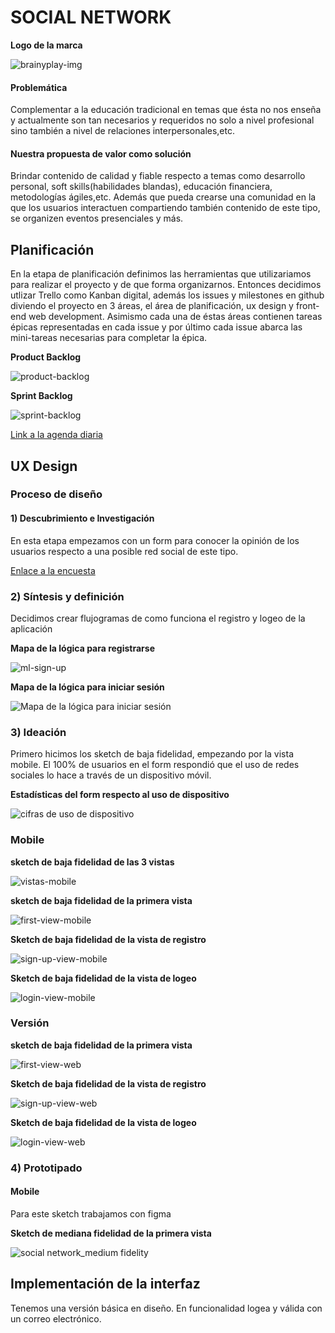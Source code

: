 # SOCIAL NETWORK

 **Logo de la marca**

![brainyplay-img](https://user-images.githubusercontent.com/38342062/43022725-db00fbca-8c2d-11e8-878f-c4f11a40f6a4.jpg) 

#### Problemática 

Complementar a la educación tradicional en temas que ésta no nos enseña y actualmente
son tan necesarios y requeridos no solo a nivel profesional sino también a nivel de 
relaciones interpersonales,etc.

#### Nuestra propuesta de valor como solución

Brindar contenido de calidad y fiable respecto a temas como desarrollo personal,
soft skills(habilidades blandas), educación financiera, metodologías ágiles,etc.
Además que pueda crearse una comunidad en la que los usuarios interactuen compartiendo
también contenido de este tipo, se organizen eventos presenciales y más.

## Planificación

En la etapa de planificación definimos las herramientas que utilizariamos para 
realizar el proyecto y de que forma organizarnos. Entonces decidimos utlizar Trello 
como Kanban digital, además los issues y milestones en github diviendo el proyecto en
3 áreas, el área de planificación, ux design y front-end web development. Asimismo cada
una de éstas áreas contienen tareas épicas representadas en cada issue y por último cada
issue abarca las mini-tareas necesarias para completar la épica.

**Product Backlog**

![product-backlog](https://user-images.githubusercontent.com/38342062/43021792-98fff0d0-8c2a-11e8-9a5e-cfddbdadc720.JPG)

**Sprint Backlog**

![sprint-backlog](https://user-images.githubusercontent.com/38342062/43021785-9536e526-8c2a-11e8-8760-7dfd46e4420f.JPG)

[Link a la agenda diaria](https://docs.google.com/document/d/18CDX8_5IvpuBBWNJftjEajVpKS_uvbjRosYtn015PlQ/edit)


## UX Design

### Proceso de diseño 

#### 1) Descubrimiento e Investigación

En esta etapa empezamos con un form para conocer la opinión de los usuarios respecto a una 
posible red social de este tipo.

[Enlace a la encuesta](https://goo.gl/forms/KqaNnnzkPNGkRrPd2)

### 2) Síntesis y definición

Decidimos crear flujogramas de como funciona el registro y logeo de la aplicación

**Mapa de la lógica para registrarse**

![ml-sign-up](https://user-images.githubusercontent.com/38342062/43021821-ae7b8f46-8c2a-11e8-9d14-599c36707fc7.JPG)

**Mapa de la lógica para iniciar sesión**

![Mapa de la lógica para iniciar sesión](https://user-images.githubusercontent.com/38342062/43021281-ba5db32c-8c28-11e8-94c9-e63593309ae1.JPG)

### 3) Ideación 

Primero hicimos los sketch de baja fidelidad, empezando por la vista mobile. El 100% de usuarios
en el form respondió que el uso de redes sociales lo hace a través de un dispositivo móvil.

**Estadísticas del form respecto al uso de dispositivo**

![cifras de uso de dispositivo](https://user-images.githubusercontent.com/38342062/43022985-dc13e134-8c2e-11e8-9c60-8f24e186da77.PNG)

### Mobile

**sketch de baja fidelidad de las 3 vistas**

![vistas-mobile](https://user-images.githubusercontent.com/38342062/43021847-c23f9068-8c2a-11e8-8ea3-6bf6d6af5f67.JPG)

**sketch de baja fidelidad de la primera vista**

![first-view-mobile](https://user-images.githubusercontent.com/38342062/43021835-ba2bdfc6-8c2a-11e8-8f29-8860f2c128bd.JPG)

**Sketch de baja fidelidad de la vista de registro**

![sign-up-view-mobile](https://user-images.githubusercontent.com/38342062/43021864-d81b47ce-8c2a-11e8-9d51-d55c7595aaea.JPG)

**Sketch de baja fidelidad de la vista de logeo**

![login-view-mobile](https://user-images.githubusercontent.com/38342062/43021860-d5e9941a-8c2a-11e8-81ba-2b25300e4bab.JPG)

### Versión 

**sketch de baja fidelidad de la primera vista**

![first-view-web](https://user-images.githubusercontent.com/38342062/43021867-dbcfd204-8c2a-11e8-996e-93b869a8fd28.JPG)

**Sketch de baja fidelidad de la vista de registro**

![sign-up-view-web](https://user-images.githubusercontent.com/38342062/43021896-f25b9e86-8c2a-11e8-8006-328b57c64209.JPG)

**Sketch de baja fidelidad de la vista de logeo**

![login-view-web](https://user-images.githubusercontent.com/38342062/43023325-0ecfce52-8c30-11e8-8977-8e84890562a4.JPG)

### 4) Prototipado

#### Mobile

Para este sketch trabajamos con figma

**Sketch de mediana fidelidad de la primera vista**

![social network_medium fidelity](https://user-images.githubusercontent.com/38342062/43023156-70317cc8-8c2f-11e8-8773-48572d2908f1.png)

## Implementación de la interfaz

Tenemos una versión básica en diseño. En funcionalidad logea y válida con un correo electrónico. 
